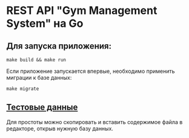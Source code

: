 # REST API "Gym Management System" на Go

## Для запуска приложения:

```
make build && make run
```

Если приложение запускается впервые, необходимо применить миграции к базе данных:

```
make migrate
```

## <a href="https://github.com/igorgofman/DB-CNTU/blob/main/info-backup.sql">Тестовые данные</a>

Для простоты можно скопировать и вставить содержимое файла в редакторе, открыв нужную базу данных.